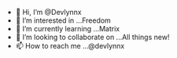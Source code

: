 - 👋 Hi, I’m @Devlynnx
- 👀 I’m interested in ...Freedom
- 🌱 I’m currently learning ...Matrix
- 💞️ I’m looking to collaborate on ...All things new!
- 📫 How to reach me ...@devlynnx

<!---
Devlynnx/Devlynnx is a ✨ special ✨ repository because its `README.md` (this file) appears on your GitHub profile.
You can click the Preview link to take a look at your changes.
--->
